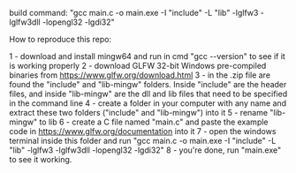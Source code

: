 build command: "gcc main.c -o main.exe -I "include" -L "lib" -lglfw3 -lglfw3dll -lopengl32 -lgdi32"

How to reproduce this repo:

1 - download and install mingw64 and run in cmd "gcc --version" to see if it is working properly
2 - download GLFW 32-bit Windows pre-compiled binaries from https://www.glfw.org/download.html
3 - in the .zip file are found the "include" and "lib-mingw" folders. Inside "include" are the header files, and inside "lib-mingw" are the dll and lib files that need to be specified in the command line
4 - create a folder in your computer with any name and extract these two folders ("include" and "lib-mingw") into it
5 - rename "lib-mingw" to lib
6 - create a C file named "main.c" and paste the example code in https://www.glfw.org/documentation into it
7 - open the windows terminal inside this folder and run "gcc main.c -o main.exe -I "include" -L "lib" -lglfw3 -lglfw3dll -lopengl32 -lgdi32"
8 - you're done, run "main.exe" to see it working.





